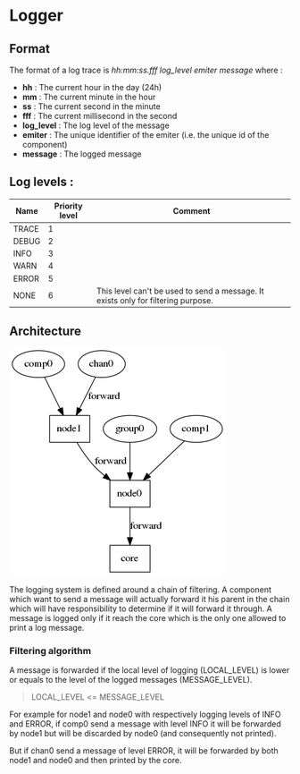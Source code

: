 # Logger
## Format
The format of a log trace is *hh:mm:ss.fff log_level emiter message* where :
  * **hh** : The current hour in the day (24h)
  * **mm** : The current minute in the hour
  * **ss** : The current second in the minute
  * **fff** : The current millisecond in the second
  * **log_level** : The log level of the message
  * **emiter** : The unique identifier of the emiter (i.e. the unique id of the component)
  * **message** : The logged message


## Log levels :

| Name | Priority level | Comment |
|------|----------------|---------|
| TRACE | 1 | |
| DEBUG | 2 | |
| INFO | 3 | |
| WARN | 4 | |
| ERROR | 5 | |
| NONE | 6 | This level can't be used to send a message. It exists only for filtering purpose. |

## Architecture

![](logger_graph.png)

The logging system is defined around a chain of filtering.
A component which want to send a message will actually forward it his parent in the chain which will have responsibility to determine if it will forward it through. A message is logged only if it reach the core which is the only one allowed to print a log message.

### Filtering algorithm
A message is forwarded if the local level of logging (LOCAL_LEVEL) is lower or equals to the level of the logged messages (MESSAGE_LEVEL).

>  LOCAL_LEVEL <= MESSAGE_LEVEL

For example for node1 and node0 with respectively logging levels of INFO and ERROR, if comp0 send a message with level INFO it will be forwarded by node1 but will be discarded by node0 (and consequently not printed).

But if chan0 send a message of level ERROR, it will be forwarded by both node1 and node0 and then printed by the core.
